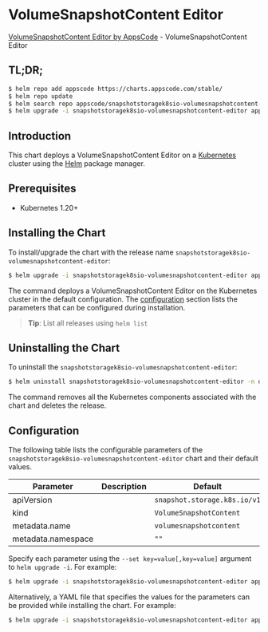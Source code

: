 # VolumeSnapshotContent Editor

[VolumeSnapshotContent Editor by AppsCode](https://appscode.com) - VolumeSnapshotContent Editor

## TL;DR;

```bash
$ helm repo add appscode https://charts.appscode.com/stable/
$ helm repo update
$ helm search repo appscode/snapshotstoragek8sio-volumesnapshotcontent-editor --version=v0.16.0
$ helm upgrade -i snapshotstoragek8sio-volumesnapshotcontent-editor appscode/snapshotstoragek8sio-volumesnapshotcontent-editor -n default --create-namespace --version=v0.16.0
```

## Introduction

This chart deploys a VolumeSnapshotContent Editor on a [Kubernetes](http://kubernetes.io) cluster using the [Helm](https://helm.sh) package manager.

## Prerequisites

- Kubernetes 1.20+

## Installing the Chart

To install/upgrade the chart with the release name `snapshotstoragek8sio-volumesnapshotcontent-editor`:

```bash
$ helm upgrade -i snapshotstoragek8sio-volumesnapshotcontent-editor appscode/snapshotstoragek8sio-volumesnapshotcontent-editor -n default --create-namespace --version=v0.16.0
```

The command deploys a VolumeSnapshotContent Editor on the Kubernetes cluster in the default configuration. The [configuration](#configuration) section lists the parameters that can be configured during installation.

> **Tip**: List all releases using `helm list`

## Uninstalling the Chart

To uninstall the `snapshotstoragek8sio-volumesnapshotcontent-editor`:

```bash
$ helm uninstall snapshotstoragek8sio-volumesnapshotcontent-editor -n default
```

The command removes all the Kubernetes components associated with the chart and deletes the release.

## Configuration

The following table lists the configurable parameters of the `snapshotstoragek8sio-volumesnapshotcontent-editor` chart and their default values.

|     Parameter      | Description |                 Default                 |
|--------------------|-------------|-----------------------------------------|
| apiVersion         |             | <code>snapshot.storage.k8s.io/v1</code> |
| kind               |             | <code>VolumeSnapshotContent</code>      |
| metadata.name      |             | <code>volumesnapshotcontent</code>      |
| metadata.namespace |             | <code>""</code>                         |


Specify each parameter using the `--set key=value[,key=value]` argument to `helm upgrade -i`. For example:

```bash
$ helm upgrade -i snapshotstoragek8sio-volumesnapshotcontent-editor appscode/snapshotstoragek8sio-volumesnapshotcontent-editor -n default --create-namespace --version=v0.16.0 --set apiVersion=snapshot.storage.k8s.io/v1
```

Alternatively, a YAML file that specifies the values for the parameters can be provided while
installing the chart. For example:

```bash
$ helm upgrade -i snapshotstoragek8sio-volumesnapshotcontent-editor appscode/snapshotstoragek8sio-volumesnapshotcontent-editor -n default --create-namespace --version=v0.16.0 --values values.yaml
```
